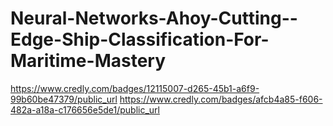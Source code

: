 # Neural-Networks-Ahoy-Cutting--Edge-Ship-Classification-For-Maritime-Mastery
https://www.credly.com/badges/12115007-d265-45b1-a6f9-99b60be47379/public_url
https://www.credly.com/badges/afcb4a85-f606-482a-a18a-c176656e5de1/public_url
